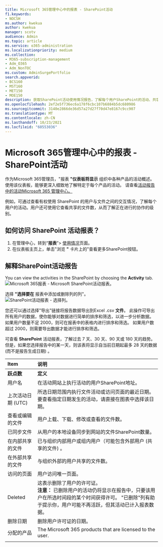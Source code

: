 ```yaml
---
title: Microsoft 365管理中心中的报表 - SharePoint活动
f1.keywords:
- NOCSH
ms.author: kwekua
author: kwekua
manager: scotv
audience: Admin
ms.topic: article
ms.service: o365-administration
ms.localizationpriority: medium
ms.collection:
- M365-subscription-management
- Adm_O365
- Adm_NonTOC
ms.custom: AdminSurgePortfolio
search.appverid:
- BCS160
- MST160
- MET150
- MOE150
description: 获取SharePoint活动使用情况报告，了解每个用户SharePoint的活动、共享的文件数和存储使用率。
ms.openlocfilehash: 2ef2e5f736ec6a178f6cbc107b6884b5dc680986
ms.sourcegitcommit: 3140e2866de36d57a27d27f70d47e8167c9cc907
ms.translationtype: MT
ms.contentlocale: zh-CN
ms.lasthandoff: 10/23/2021
ms.locfileid: "60553036"
---
```

# <a name="microsoft-365-reports-in-the-admin-center---sharepoint-activity"></a>Microsoft 365管理中心中的报表 - SharePoint活动

作为Microsoft 365管理员，"报表 **"仪表板将显示** 组织中各种产品的活动概述。 使用该仪表板，能够更深入细致地了解特定于每个产品的活动。 请查看[活动报告中的活动Microsoft 365 管理中心。](activity-reports.md)
  
例如，可通过查看有权使用 SharePoint 的用户与文件之间的交互情况，了解每个用户的活动。用户还可使用它查看共享的文件数，从而了解正在进行的协作的级别。
  
## <a name="how-do-i-get-to-the-to-the-sharepoint-activity-report"></a>如何访问 SharePoint 活动报表？

1. 在管理中心，转到“**报表**”\> <a href="https://go.microsoft.com/fwlink/p/?linkid=2074756" target="_blank">使用情况</a>页面。 
2. 在仪表板主页上，单击"浏览 **"** 卡片上的"查看更多SharePoint按钮。
  
## <a name="interpret-the-sharepoint-activity-report"></a>解释SharePoint活动报告

You can view the activities in the SharePoint by choosing the **Activity** tab.<br/>![Microsoft 365报表 - Microsoft SharePoint活动报表。](../../media/5a0a96f-0e4f-4fb9-8baa-3262275b3d1f.png)

选择 **"选择要在** 报表中添加或删除列的列"。  <br/> ![SharePoint活动报表 - 选择列。](../../media/3c396cd1-9701-4712-8eaa-eb7bba702aa8.png)

您还可以通过选择"导出"链接将报告数据导出到Excel .csv **文件**。 此操作可导出所有用户的数据，使你能够对数据进行简单的排序和筛选，以进一步分析数据。 如果用户数量不足 2000，则可在报表中的表格内进行排序和筛选。 如果用户数超过 2000，则需要导出数据才能进行排序和筛选。 

可查看 **SharePoint** 活动报表，了解过去 7 天、30 天、90 天或 180 天的趋势。 但是，如果您选择报告中的某一天，则该表将显示自当前日期起最多 28 天的数据 (而不是报告生成日期) 。
  
|Item|说明|
|:-----|:-----|
|**跃点数**|**定义**|
|用户名  <br/> |在活动网站上执行活动的用户SharePoint地址。  <br/> |
|上次活动日期 (UTC)   <br/> |所选日期范围内执行文件活动或访问页面的最近日期。 要查看指定日期发生的活动，请直接在图表中选择该日期。  <br/> |
|查看或编辑的文件  <br/> |用户上载、下载、修改或查看的文件数。   <br/> |
|已同步文件  <br/> |从用户的本地设备同步到网站的文件SharePoint数量。 <br/> |
|在内部共享的文件  <br/> | 已与组织内部用户或组内用户（可能包含外部用户 (共享的文件) 。  <br/> |
|在外部共享的文件  <br/> |与组织外部的用户共享的文件数。 <br/>|
|访问的页面  <br/> |用户访问唯一页面。 <br/>|
|Deleted  <br/> | 这表示删除了用户的许可证。  <br/>  **注意：** 已删除用户的活动仍将显示在报告中，只要该用户在所选时间段的某个时间获得许可。 "已删除"列有助于提示你，用户可能不再活跃，但其活动已计入报表数据。  <br/> |
|删除日期  <br/> |删除用户许可证的日期。 <br/>|
|分配的产品  <br/> |The Microsoft 365 products that are licensed to the user.|
|||